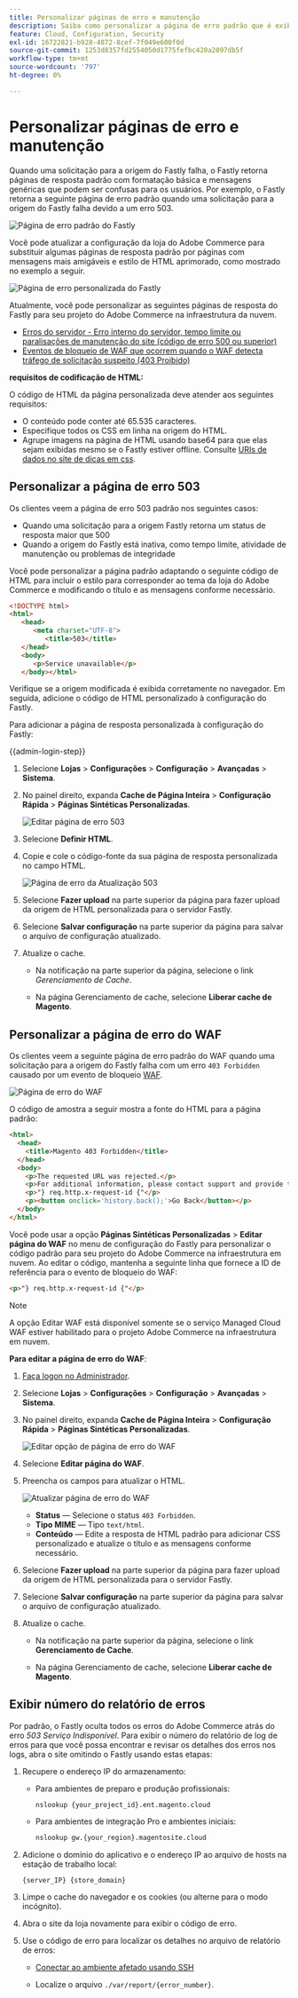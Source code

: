 ```yaml
---
title: Personalizar páginas de erro e manutenção
description: Saiba como personalizar a página de erro padrão que é exibida quando as solicitações para o servidor de origem do Fastly falham.
feature: Cloud, Configuration, Security
exl-id: 16722821-b928-4872-8cef-7f049e600f0d
source-git-commit: 1253d8357fd2554050d1775fefbc420a2097db5f
workflow-type: tm+mt
source-wordcount: '797'
ht-degree: 0%

---
```


# Personalizar páginas de erro e manutenção

Quando uma solicitação para a origem do Fastly falha, o Fastly retorna páginas de resposta padrão com formatação básica e mensagens genéricas que podem ser confusas para os usuários. Por exemplo, o Fastly retorna a seguinte página de erro padrão quando uma solicitação para a origem do Fastly falha devido a um erro 503.

![Página de erro padrão do Fastly](../../assets/cdn/fastly-503-example.png)

Você pode atualizar a configuração da loja do Adobe Commerce para substituir algumas páginas de resposta padrão por páginas com mensagens mais amigáveis e estilo de HTML aprimorado, como mostrado no exemplo a seguir.

![Página de erro personalizada do Fastly](../../assets/cdn/fastly-new-error-page.png)

Atualmente, você pode personalizar as seguintes páginas de resposta do Fastly para seu projeto do Adobe Commerce na infraestrutura da nuvem.

- [Erros do servidor - Erro interno do servidor, tempo limite ou paralisações de manutenção do site (código de erro 500 ou superior)](#customize-the-503-error-page)
- [Eventos de bloqueio de WAF que ocorrem quando o WAF detecta tráfego de solicitação suspeito (403 Proibido)](#customize-the-waf-error-page)

**requisitos de codificação de HTML:**

O código de HTML da página personalizada deve atender aos seguintes requisitos:

- O conteúdo pode conter até 65.535 caracteres.
- Especifique todos os CSS em linha na origem do HTML.
- Agrupe imagens na página de HTML usando base64 para que elas sejam exibidas mesmo se o Fastly estiver offline. Consulte [URIs de dados no site de dicas em css](https://css-tricks.com/data-uris/).

## Personalizar a página de erro 503

Os clientes veem a página de erro 503 padrão nos seguintes casos:

- Quando uma solicitação para a origem Fastly retorna um status de resposta maior que 500
- Quando a origem do Fastly está inativa, como tempo limite, atividade de manutenção ou problemas de integridade

Você pode personalizar a página padrão adaptando o seguinte código de HTML para incluir o estilo para corresponder ao tema da loja do Adobe Commerce e modificando o título e as mensagens conforme necessário.

```html
<!DOCTYPE html>
<html>
   <head>
      <meta charset="UTF-8">
         <title>503</title>
   </head>
   <body>
      <p>Service unavailable</p>
   </body></html>
```

Verifique se a origem modificada é exibida corretamente no navegador. Em seguida, adicione o código de HTML personalizado à configuração do Fastly.

Para adicionar a página de resposta personalizada à configuração do Fastly:

{{admin-login-step}}

1. Selecione **Lojas** > **Configurações** > **Configuração** > **Avançadas** > **Sistema**.

1. No painel direito, expanda **Cache de Página Inteira** > **Configuração Rápida** > **Páginas Sintéticas Personalizadas**.

   ![Editar página de erro 503](../../assets/cdn/fastly-custom-synthetic-pages-edit-html.png)

1. Selecione **Definir HTML**.

1. Copie e cole o código-fonte da sua página de resposta personalizada no campo HTML.

   ![Página de erro da Atualização 503](../../assets/cdn/fastly-customize-503-response.png)

1. Selecione **Fazer upload** na parte superior da página para fazer upload da origem de HTML personalizada para o servidor Fastly.

1. Selecione **Salvar configuração** na parte superior da página para salvar o arquivo de configuração atualizado.

1. Atualize o cache.

   - Na notificação na parte superior da página, selecione o link *Gerenciamento de Cache*.

   - Na página Gerenciamento de cache, selecione **Liberar cache de Magento**.

## Personalizar a página de erro do WAF

Os clientes veem a seguinte página de erro padrão do WAF quando uma solicitação para a origem do Fastly falha com um erro `403 Forbidden` causado por um evento de bloqueio [WAF](fastly-waf-service.md).

![Página de erro do WAF](../../assets/cdn/fastly-waf-403-error.png)

O código de amostra a seguir mostra a fonte do HTML para a página padrão:

```html
<html>
  <head>
    <title>Magento 403 Forbidden</title>
  </head>
  <body>
    <p>The requested URL was rejected.</p>
    <p>For additional information, please contact support and provide this reference ID:</p>
    <p>"} req.http.x-request-id {"</p>
    <p><button onclick='history.back();'>Go Back</button></p>
  </body>
</html>
```

Você pode usar a opção **Páginas Sintéticas Personalizadas** > **Editar página do WAF** no menu de configuração do Fastly para personalizar o código padrão para seu projeto do Adobe Commerce na infraestrutura em nuvem. Ao editar o código, mantenha a seguinte linha que fornece a ID de referência para o evento de bloqueio do WAF:

```html
<p>"} req.http.x-request-id {"</p>
```

>[!NOTE]
>
>A opção Editar WAF está disponível somente se o serviço Managed Cloud WAF estiver habilitado para o projeto Adobe Commerce na infraestrutura em nuvem.

**Para editar a página de erro do WAF**:

1. [Faça logon no Administrador](../../get-started/onboarding.md#access-your-admin-panel).

1. Selecione **Lojas** > **Configurações** > **Configuração** > **Avançadas** > **Sistema**.

1. No painel direito, expanda **Cache de Página Inteira** > **Configuração Rápida** > **Páginas Sintéticas Personalizadas**.

   ![Editar opção de página de erro do WAF](../../assets/cdn/fastly-custom-synthetic-pages-edit-waf.png)

1. Selecione **Editar página do WAF**.

1. Preencha os campos para atualizar o HTML.

   ![Atualizar página de erro do WAF](../../assets/cdn/fastly-edit-waf-html.png)

   - **Status** — Selecione o status `403 Forbidden`.
   - **Tipo MIME** — Tipo `text/html`.
   - **Conteúdo** — Edite a resposta de HTML padrão para adicionar CSS personalizado e atualize o título e as mensagens conforme necessário.

1. Selecione **Fazer upload** na parte superior da página para fazer upload da origem de HTML personalizada para o servidor Fastly.

1. Selecione **Salvar configuração** na parte superior da página para salvar o arquivo de configuração atualizado.

1. Atualize o cache.

   - Na notificação na parte superior da página, selecione o link **Gerenciamento de Cache**.

   - Na página Gerenciamento de cache, selecione **Liberar cache de Magento**.

## Exibir número do relatório de erros

Por padrão, o Fastly oculta todos os erros do Adobe Commerce atrás do erro *503 Serviço Indisponível*. Para exibir o número do relatório de log de erros para que você possa encontrar e revisar os detalhes dos erros nos logs, abra o site omitindo o Fastly usando estas etapas:

1. Recupere o endereço IP do armazenamento:

   - Para ambientes de preparo e produção profissionais:

     ```bash
     nslookup {your_project_id}.ent.magento.cloud
     ```

   - Para ambientes de integração Pro e ambientes iniciais:

     ```bash
     nslookup gw.{your_region}.magentosite.cloud
     ```

1. Adicione o domínio do aplicativo e o endereço IP ao arquivo de hosts na estação de trabalho local:

   ```text
   {server_IP} {store_domain}
   ```

1. Limpe o cache do navegador e os cookies (ou alterne para o modo incógnito).

1. Abra o site da loja novamente para exibir o código de erro.

1. Use o código de erro para localizar os detalhes no arquivo de relatório de erros:

   - [Conectar ao ambiente afetado usando SSH](../development/secure-connections.md#connect-to-a-remote-environment)

   - Localize o arquivo `./var/report/{error_number}`.

